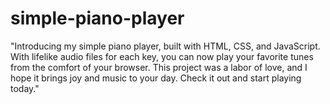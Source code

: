 # simple-piano-player
"Introducing my simple piano player, built with HTML, CSS, and JavaScript. With lifelike audio files for each key, you can now play your favorite tunes from the comfort of your browser. This project was a labor of love, and I hope it brings joy and music to your day. Check it out and start playing today."
